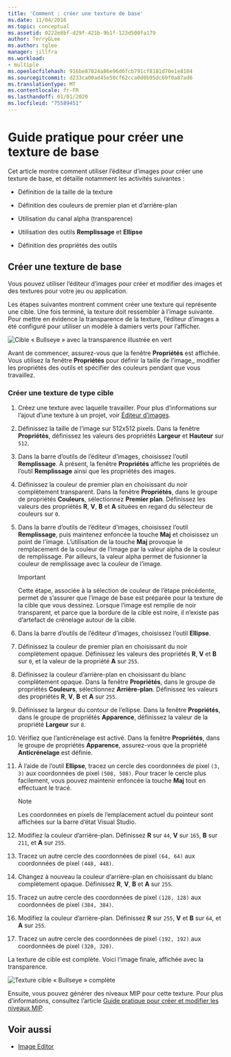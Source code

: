 ```yaml
---
title: 'Comment : créer une texture de base'
ms.date: 11/04/2016
ms.topic: conceptual
ms.assetid: 0222e8bf-d29f-421b-9b1f-123d500fa179
author: TerryGLee
ms.author: tglee
manager: jillfra
ms.workload:
- multiple
ms.openlocfilehash: 916be87824a86e96d6fcb791cf8181d70e1e8104
ms.sourcegitcommit: d233ca00ad45e50cf62cca0d0b95dc69f0a87ad6
ms.translationtype: MT
ms.contentlocale: fr-FR
ms.lasthandoff: 01/01/2020
ms.locfileid: "75589451"
---
```

# <a name="how-to-create-a-basic-texture"></a>Guide pratique pour créer une texture de base

Cet article montre comment utiliser l’éditeur d’images pour créer une texture de base, et détaille notamment les activités suivantes :

- Définition de la taille de la texture

- Définition des couleurs de premier plan et d’arrière-plan

- Utilisation du canal alpha (transparence)

- Utilisation des outils **Remplissage** et **Ellipse**

- Définition des propriétés des outils

## <a name="create-a-basic-texture"></a>Créer une texture de base

Vous pouvez utiliser l’éditeur d’images pour créer et modifier des images et des textures pour votre jeu ou application.

Les étapes suivantes montrent comment créer une texture qui représente une cible. Une fois terminé, la texture doit ressembler à l’image suivante. Pour mettre en évidence la transparence de la texture, l’éditeur d’images a été configuré pour utiliser un modèle à damiers verts pour l’afficher.

![Cible « Bullseye » avec la transparence illustrée en vert](../designers/media/digit-bullseye-texture-in-editor.png)

Avant de commencer, assurez-vous que la fenêtre **Propriétés** est affichée. Vous utilisez la fenêtre **Propriétés** pour définir la taille de l'image,, modifier les propriétés des outils et spécifier des couleurs pendant que vous travaillez.

### <a name="create-a-bullseye-target-texture"></a>Créer une texture de type cible

1. Créez une texture avec laquelle travailler. Pour plus d’informations sur l’ajout d’une texture à un projet, voir [Éditeur d’images](../designers/image-editor.md#get-started).

2. Définissez la taille de l’image sur 512x512 pixels. Dans la fenêtre **Propriétés**, définissez les valeurs des propriétés **Largeur** et **Hauteur** sur `512`.

3. Dans la barre d’outils de l’éditeur d’images, choisissez l’outil **Remplissage**. À présent, la fenêtre **Propriétés** affiche les propriétés de l’outil **Remplissage** ainsi que les propriétés des images.

4. Définissez la couleur de premier plan en choisissant du noir complètement transparent. Dans la fenêtre **Propriétés**, dans le groupe de propriétés **Couleurs**, sélectionnez **Premier plan**. Définissez les valeurs des propriétés **R**, **V**, **B** et **A** situées en regard du sélecteur de couleurs sur `0`.

5. Dans la barre d’outils de l’éditeur d’images, choisissez l’outil **Remplissage**, puis maintenez enfoncée la touche **Maj** et choisissez un point de l’image. L’utilisation de la touche **Maj** provoque le remplacement de la couleur de l’image par la valeur alpha de la couleur de remplissage. Par ailleurs, la valeur alpha permet de fusionner la couleur de remplissage avec la couleur de l’image.

    > [!IMPORTANT]
    > Cette étape, associée à la sélection de couleur de l’étape précédente, permet de s’assurer que l’image de base est préparée pour la texture de la cible que vous dessinez. Lorsque l’image est remplie de noir transparent, et parce que la bordure de la cible est noire, il n’existe pas d’artefact de crénelage autour de la cible.

6. Dans la barre d’outils de l’éditeur d’images, choisissez l’outil **Ellipse**.

7. Définissez la couleur de premier plan en choisissant du noir complètement opaque. Définissez les valeurs des propriétés **R**, **V** et **B** sur `0`, et la valeur de la propriété **A** sur `255`.

8. Définissez la couleur d’arrière-plan en choisissant du blanc complètement opaque. Dans la fenêtre **Propriétés**, dans le groupe de propriétés **Couleurs**, sélectionnez **Arrière-plan**. Définissez les valeurs des propriétés **R**, **V**, **B** et **A** sur `255`.

9. Définissez la largeur du contour de l’ellipse. Dans la fenêtre **Propriétés**, dans le groupe de propriétés **Apparence**, définissez la valeur de la propriété **Largeur** sur `8`.

10. Vérifiez que l’anticrénelage est activé. Dans la fenêtre **Propriétés**, dans le groupe de propriétés **Apparence**, assurez-vous que la propriété **Anticrénelage** est définie.

11. À l’aide de l’outil **Ellipse**, tracez un cercle des coordonnées de pixel `(3, 3)` aux coordonnées de pixel `(508, 508)`. Pour tracer le cercle plus facilement, vous pouvez maintenir enfoncée la touche **Maj** tout en effectuant le tracé.

    > [!NOTE]
    > Les coordonnées en pixels de l’emplacement actuel du pointeur sont affichées sur la barre d’état Visual Studio.

12. Modifiez la couleur d’arrière-plan. Définissez **R** sur `44`, **V** sur `165`, **B** sur `211`, et **A** sur `255`.

13. Tracez un autre cercle des coordonnées de pixel `(64, 64)` aux coordonnées de pixel `(448, 448)`.

14. Changez à nouveau la couleur d’arrière-plan en choisissant du blanc complètement opaque. Définissez **R**, **V**, **B** et **A** sur `255`.

15. Tracez un autre cercle des coordonnées de pixel `(128, 128)` aux coordonnées de pixel `(384, 384)`.

16. Modifiez la couleur d’arrière-plan. Définissez **R** sur `255`, **V** et **B** sur `64`, et **A** sur `255`.

17. Tracez un autre cercle des coordonnées de pixel `(192, 192)` aux coordonnées de pixel `(320, 320)`.

La texture de cible est complète. Voici l’image finale, affichée avec la transparence.

![Texture cible « Bullseye » complète](../designers/media/gfx_image_demo_bullseye.png)

Ensuite, vous pouvez générer des niveaux MIP pour cette texture. Pour plus d’informations, consultez l’article [Guide pratique pour créer et modifier les niveaux MIP](../designers/how-to-create-and-modify-mip-levels.md).

## <a name="see-also"></a>Voir aussi

- [Image Editor](../designers/image-editor.md)
